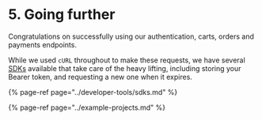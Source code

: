 # 5. Going further

Congratulations on successfully using our authentication, carts, orders and payments endpoints.

While we used `cURL` throughout to make these requests, we have several [SDKs](../developer-tools/sdks.md) available that take care of the heavy lifting, including storing your Bearer token, and requesting a new one when it expires.

{% page-ref page="../developer-tools/sdks.md" %}

{% page-ref page="../example-projects.md" %}

